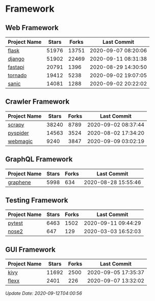 # Framework

## Web Framework

| Project Name | Stars | Forks | Last Commit |
| ------------ | ----- | ----- | ----------- |
| [flask](https://github.com/pallets/flask) | 51976 | 13751 | 2020-09-07 08:20:06 |
| [django](https://github.com/django/django) | 51902 | 22469 | 2020-09-11 08:31:38 |
| [fastapi](https://github.com/tiangolo/fastapi) | 20791 | 1396 | 2020-08-29 14:30:50 |
| [tornado](https://github.com/tornadoweb/tornado) | 19412 | 5238 | 2020-09-02 19:07:05 |
| [sanic](https://github.com/huge-success/sanic) | 14081 | 1288 | 2020-09-02 20:22:02 |

## Crawler Framework

| Project Name | Stars | Forks | Last Commit |
| ------------ | ----- | ----- | ----------- |
| [scrapy](https://github.com/scrapy/scrapy) | 38240 | 8789 | 2020-09-02 08:37:44 |
| [pyspider](https://github.com/binux/pyspider) | 14563 | 3524 | 2020-08-02 17:34:20 |
| [webmagic](https://github.com/code4craft/webmagic) | 9240 | 3847 | 2020-09-09 03:02:19 |

## GraphQL Framework

| Project Name | Stars | Forks | Last Commit |
| ------------ | ----- | ----- | ----------- |
| [graphene](https://github.com/graphql-python/graphene) | 5998 | 634 | 2020-08-28 15:55:46 |

## Testing Framework

| Project Name | Stars | Forks | Last Commit |
| ------------ | ----- | ----- | ----------- |
| [pytest](https://github.com/pytest-dev/pytest) | 6463 | 1502 | 2020-09-11 09:44:29 |
| [nose2](https://github.com/nose-devs/nose2) | 647 | 129 | 2020-03-03 16:52:03 |

## GUI Framework

| Project Name | Stars | Forks | Last Commit |
| ------------ | ----- | ----- | ----------- |
| [kivy](https://github.com/kivy/kivy) | 11692 | 2500 | 2020-09-05 17:35:37 |
| [flexx](https://github.com/flexxui/flexx) | 2401 | 226 | 2020-09-07 13:32:02 |

*Update Date: 2020-09-12T04:00:56*